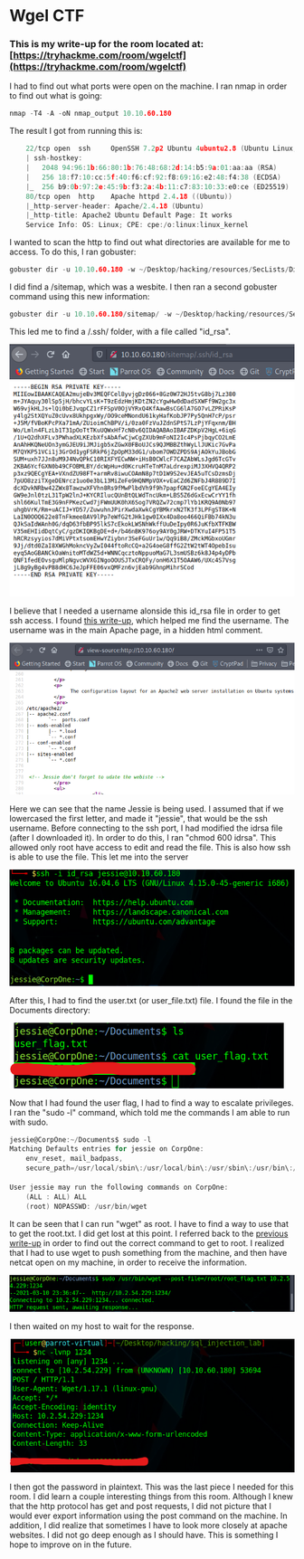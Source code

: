 # Wgel CTF

### This is my write-up for the room located at: [https://tryhackme.com/room/wgelctf](https://tryhackme.com/room/wgelctf)

I had to find out what ports were open on the machine. I ran nmap in order to find out what is going:

```c
nmap -T4 -A -oN nmap_output 10.10.60.180
```

The result I got from running this is:

```c
	22/tcp open  ssh     OpenSSH 7.2p2 Ubuntu 4ubuntu2.8 (Ubuntu Linux; protocol 2.0)
	| ssh-hostkey: 
	|   2048 94:96:1b:66:80:1b:76:48:68:2d:14:b5:9a:01:aa:aa (RSA)
	|   256 18:f7:10:cc:5f:40:f6:cf:92:f8:69:16:e2:48:f4:38 (ECDSA)
	|_  256 b9:0b:97:2e:45:9b:f3:2a:4b:11:c7:83:10:33:e0:ce (ED25519)
	80/tcp open  http    Apache httpd 2.4.18 ((Ubuntu))
	|_http-server-header: Apache/2.4.18 (Ubuntu)
	|_http-title: Apache2 Ubuntu Default Page: It works
	Service Info: OS: Linux; CPE: cpe:/o:linux:linux_kernel
```

I wanted to scan the http to find out what directories are available for me to access. To do this, I ran gobuster:

```c
gobuster dir -u 10.10.60.180 -w ~/Desktop/hacking/resources/SecLists/Discovery/Web-Content/directory-list-2.3-small.txt -t 30
```

I did find a /sitemap, which was a wesbite. I then ran a second gobuster command using this new information:

```c
gobuster dir -u 10.10.60.180/sitemap/ -w ~/Desktop/hacking/resources/SecLists/Discovery/Web-Content/directory-list-2.3-small.txt -t 30
```

This led me to find a /.ssh/ folder, with a file called "id\_rsa". 

![](../../.gitbook/assets/screenshot-2021-03-10-152802.png)

I believe that I needed a username alonside this id\_rsa file in order to get ssh access. I found [this write-up](https://github.com/DiracSpace/Penetration-Testing-Walkthoughs/tree/main/WgelCTF), which helped me find the username. The username was in the main Apache page, in a hidden html comment.

![](../../.gitbook/assets/screenshot-2021-03-10-152922.png)

Here we can see that the name Jessie is being used. I assumed that if we lowercased the first letter, and made it "jessie", that would be the ssh username. Before connecting to the ssh port, I had modified the idrsa file \(after I downloaded it\). In order to do this, I ran "chmod 600 idrsa". This allowed only root have access to edit and read the file. This is also how ssh is able to use the file. This let me into the server

![](../../.gitbook/assets/pasted-image-20210310153146.png)

After this, I had to find the user.txt \(or user\_file.txt\) file. I found the file in the Documents directory:

![](../../.gitbook/assets/screenshot-2021-03-10-153301.png)

Now that I had found the user flag, I had to find a way to escalate privileges. I ran the "sudo -l" command, which told me the commands I am able to run with sudo.

```c
jessie@CorpOne:~/Documents$ sudo -l
Matching Defaults entries for jessie on CorpOne:
    env_reset, mail_badpass,
    secure_path=/usr/local/sbin\:/usr/local/bin\:/usr/sbin\:/usr/bin\:/sbin\:/bin\:/snap/bin

User jessie may run the following commands on CorpOne:
    (ALL : ALL) ALL
    (root) NOPASSWD: /usr/bin/wget
```

It can be seen that I can run "wget" as root. I have to find a way to use that to get the root.txt. I did get lost at this point. I referred back to the [previous write-up](https://github.com/DiracSpace/Penetration-Testing-Walkthoughs/tree/main/WgelCTF) in order to find out the correct command to get to root. I realized that I had to use wget to push something from the machine, and then have netcat open on my machine, in order to receive the information. 

![](../../.gitbook/assets/pasted-image-20210310153708.png)

I then waited on my host to wait for the response.

![](../../.gitbook/assets/screenshot-2021-03-10-153730.png)

I then got the password in plaintext. This was the last piece I needed for this room. I did learn a couple interesting things from this room. Although I knew that the http protocol has get and post requests, I did not picture that I would ever export information using the post command on the machine. In addition, I did realize that sometimes I have to look more closely at apache websites. I did not go deep enough as I should have. This is something I hope to improve on in the future.

